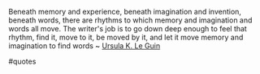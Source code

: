 Beneath memory and experience, beneath imagination and invention, beneath words, there are rhythms to which memory and imagination and words all move. The writer's job is to go down deep enough to feel that rhythm, find it, move to it, be moved by it, and let it move memory and imagination to find words ~ [Ursula K. Le Guin](https://londonwriterssalon.us4.list-manage.com/track/click?u=8b047263967451488070a8ad0&id=c58e091f30&e=eb9759f735)

#quotes 